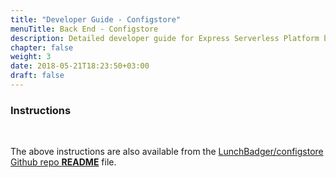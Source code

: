 ```yaml
---
title: "Developer Guide - Configstore"
menuTitle: Back End - Configstore
description: Detailed developer guide for Express Serverless Platform back end.
chapter: false
weight: 3
date: 2018-05-21T18:23:50+03:00
draft: false
---
```


### Instructions

<script src="http://gist-it.appspot.com/http://github.com/LunchBadger/configstore/blob/master/README.md"></script>

&nbsp;

The above instructions are also available from the <a href="https://github.com/LunchBadger/configstore/blob/master/README.md" target="_blank">LunchBadger/configstore Github repo <strong>README</strong></a> file.






